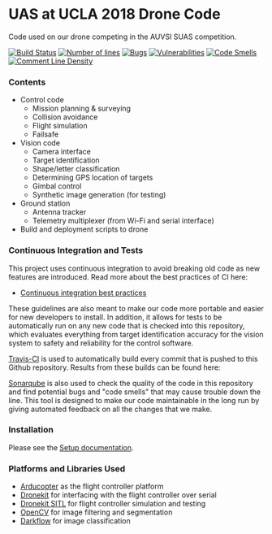 # UAS at UCLA 2018 Drone Code
Code used on our drone competing in the AUVSI SUAS competition.

[![Build Status](https://travis-ci.org/uas-at-ucla/suas_2018.svg?branch=master)](https://travis-ci.org/uas-at-ucla/suas_2018)
[![Number of lines](https://sonarcloud.io/api/badges/measure?key=suas_2018&metric=ncloc)](https://sonarcloud.io/dashboard?id=suas_2018)
[![Bugs](https://sonarcloud.io/api/badges/measure?key=suas_2018&metric=bugs)](https://sonarcloud.io/dashboard?id=suas_2018)
[![Vulnerabilities](https://sonarcloud.io/api/badges/measure?key=suas_2018&metric=vulnerabilities)](https://sonarcloud.io/dashboard?id=suas_2018)
[![Code Smells](https://sonarcloud.io/api/badges/measure?key=suas_2018&metric=code_smells)](https://sonarcloud.io/dashboard?id=suas_2018)
[![Comment Line Density](https://sonarcloud.io/api/badges/measure?key=suas_2018&metric=comment_lines_density)](https://sonarcloud.io/dashboard?id=suas_2018)

### Contents
 * Control code
    * Mission planning & surveying
    * Collision avoidance
    * Flight simulation
    * Failsafe
 * Vision code
    * Camera interface
    * Target identification
    * Shape/letter classification
    * Determining GPS location of targets
    * Gimbal control
    * Synthetic image generation (for testing)
 * Ground station
    * Antenna tracker
    * Telemetry multiplexer (from Wi-Fi and serial interface)
 * Build and deployment scripts to drone

### Continuous Integration and Tests
This project uses continuous integration to avoid breaking old code as new
features are introduced. Read more about the best practices of CI here:
 * [Continuous integration best practices](https://en.wikipedia.org/wiki/Continuous_integration#Best_practices)

These guidelines are also meant to make our code more portable and easier for
new developers to install. In addition, it allows for tests to be automatically
run on any new code that is checked into this repository, which evaluates
everything from target identification accuracy for the vision system to safety
and reliability for the control software.

[Travis-CI](https://travis-ci.org/uas-at-ucla/suas_2018) is used to
automatically build every commit that is pushed to this Github repository.
Results from these builds can be found here:

[Sonarqube](https://sonarcloud.io/dashboard?id=suas_2018) is also used to check
the quality of the code in this repository and find potential bugs and "code
smells" that may cause trouble down the line. This tool is designed to make our
code maintainable in the long run by giving automated feedback on all the
changes that we make.

### Installation
Please see the [Setup documentation](https://github.com/uas-at-ucla/suas_2018/blob/master/SETUP.md).

### Platforms and Libraries Used
 * [Arducopter](https://github.com/ArduPilot/ardupilot/tree/master/ArduCopter) as the flight controller platform
 * [Dronekit](https://github.com/dronekit/dronekit-python) for interfacing with the flight controller over serial
 * [Dronekit SITL](https://github.com/dronekit/dronekit-sitl) for flight controller simulation and testing
 * [OpenCV](https://github.com/opencv/opencv) for image filtering and segmentation
 * [Darkflow](https://github.com/thtrieu/darkflow) for image classification
